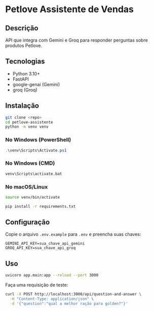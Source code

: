 # Petlove Assistente de Vendas

## Descrição

API que integra com Gemini e Groq para responder perguntas sobre produtos Petlove.

## Tecnologias

* Python 3.10+
* FastAPI
* google-genai (Gemini)
* groq (Groq)

## Instalação

```bash
git clone <repo>
cd petlove-assistente
python -m venv venv
```

### No Windows (PowerShell)

```powershell
.\venv\Scripts\Activate.ps1
```

### No Windows (CMD)

```cmd
venv\Scripts\activate.bat
```

### No macOS/Linux

```bash
source venv/bin/activate
```

```bash
pip install -r requirements.txt
```

## Configuração

Copie o arquivo `.env.example` para `.env` e preencha suas chaves:

```env
GEMINI_API_KEY=sua_chave_api_gemini
GROQ_API_KEY=sua_chave_api_groq
```

## Uso

```bash
uvicorn app.main:app --reload --port 3000
```

Faça uma requisição de teste:

```bash
curl -X POST http://localhost:3000/api/question-and-answer \
  -H "Content-Type: application/json" \
  -d '{"question":"qual a melhor ração para golden?"}'
```
